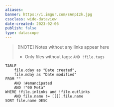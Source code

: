 ```yaml
---
aliases: 
banner: https://i.imgur.com/sAnpIzk.jpg
cssclass: wide-dataview
date-created: 2023-02-06
publish: false
type: datascope
---
```

> [!NOTE] Notes without any links appear here
> - Only files without tags: `AND !file.tags` 

```dataview 
TABLE
    file.cday as "Date created",
    file.mday as "Date modified"
FROM ""
    AND !#emancipated
    AND !"00 Meta"
WHERE !file.inlinks and !file.outlinks 
    AND file.name != [[]].file.name 
SORT file.name DESC
```
